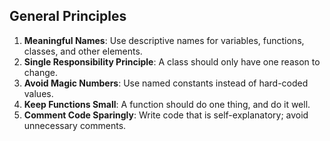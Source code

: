 ## General Principles

1. **Meaningful Names**: Use descriptive names for variables, functions, classes, and other elements.
2. **Single Responsibility Principle**: A class should only have one reason to change.
3. **Avoid Magic Numbers**: Use named constants instead of hard-coded values.
4. **Keep Functions Small**: A function should do one thing, and do it well.
5. **Comment Code Sparingly**: Write code that is self-explanatory; avoid unnecessary comments.